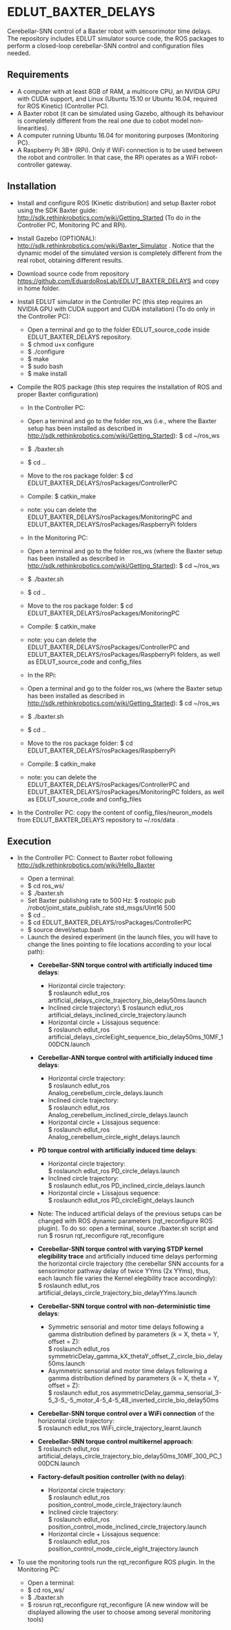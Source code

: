 # EDLUT_BAXTER_DELAYS
Cerebellar-SNN control of a Baxter robot with sensorimotor time delays. The repository includes EDLUT simulator source code, the ROS packages to perform a closed-loop cerebellar-SNN control and configuration files needed.


##  Requirements
* A computer with at least 8GB of RAM, a multicore CPU, an NVIDIA GPU with CUDA support, and Linux (Ubuntu 15.10 or Ubuntu 16.04, required for ROS Kinetic) (Controller PC).
* A Baxter robot (it can be simulated using Gazebo, although its behaviour is completely different from the real one due to cobot model non-linearities).
* A computer running Ubuntu 16.04 for monitoring purposes (Monitoring PC).
* A Raspberry Pi 3B+ (RPi). Only if WiFi connection is to be used between the robot and controller. In that case, the RPi operates as a WiFi robot-controller gateway.

## Installation
* Install and configure ROS (Kinetic distribution) and setup Baxter robot using the SDK Baxter guide: http://sdk.rethinkrobotics.com/wiki/Getting_Started (To do in the Controller PC, Monitoring PC and RPi).

* Install Gazebo (OPTIONAL): http://sdk.rethinkrobotics.com/wiki/Baxter_Simulator . Notice that the dynamic model of the simulated version is completely different from the real robot, obtaining different results.

* Download source code from repository https://github.com/EduardoRosLab/EDLUT_BAXTER_DELAYS and copy in home folder.

* Install EDLUT simulator in the Controller PC (this step requires an NVIDIA GPU with CUDA support and CUDA installation) (To do only in the Controller PC):
	* Open a terminal and go to the folder EDLUT_source_code inside EDLUT_BAXTER_DELAYS repository.
	* $ chmod u+x configure
	* $ ./configure
	* $ make
	* $ sudo bash
	* $ make install

* Compile the ROS package (this step requires the installation of ROS and proper Baxter configuration)
	* In the Controller PC:
	* Open a terminal and go to the folder ros_ws (i.e., where the Baxter setup has been installed as described in http://sdk.rethinkrobotics.com/wiki/Getting_Started): $ cd ~/ros_ws
	* $ ./baxter.sh
	* $ cd ..
  	* Move to the ros package folder: $ cd EDLUT_BAXTER_DELAYS/rosPackages/ControllerPC
	* Compile: $ catkin_make
	* note: you can delete the EDLUT_BAXTER_DELAYS/rosPackages/MonitoringPC and EDLUT_BAXTER_DELAYS/rosPackages/RaspberryPi folders

	* In the Monitoring PC:
	* Open a terminal and go to the folder ros_ws (where the Baxter setup has been installed as described in http://sdk.rethinkrobotics.com/wiki/Getting_Started): $ cd ~/ros_ws
	* $ ./baxter.sh
	* $ cd ..
  	* Move to the ros package folder: $ cd EDLUT_BAXTER_DELAYS/rosPackages/MonitoringPC
	* Compile: $ catkin_make
	* note: you can delete the EDLUT_BAXTER_DELAYS/rosPackages/ControllerPC and EDLUT_BAXTER_DELAYS/rosPackages/RaspberryPi folders, as well as EDLUT_source_code and config_files


	* In the RPi:
	* Open a terminal and go to the folder ros_ws (where the Baxter setup has been installed as described in http://sdk.rethinkrobotics.com/wiki/Getting_Started): $ cd ~/ros_ws
	* $ ./baxter.sh
	* $ cd ..
  	* Move to the ros package folder: $ cd EDLUT_BAXTER_DELAYS/rosPackages/RaspberryPi
	* Compile: $ catkin_make
	* note: you can delete the EDLUT_BAXTER_DELAYS/rosPackages/ControllerPC and EDLUT_BAXTER_DELAYS/rosPackages/MonitoringPC folders, as well as EDLUT_source_code and config_files


* In the Controller PC: copy the content of config_files/neuron_models from EDLUT_BAXTER_DELAYS repository to ~/.ros/data .



## Execution
* In the Controller PC: Connect to Baxter robot following http://sdk.rethinkrobotics.com/wiki/Hello_Baxter
  * Open a terminal:
  * $ cd ros_ws/
  * $ ./baxter.sh
  * Set Baxter publishing rate to 500 Hz: $ rostopic pub /robot/joint_state_publish_rate std_msgs/UInt16 500
  * $ cd ..
  * $ cd EDLUT_BAXTER_DELAYS/rosPackages/ControllerPC
  * $ source devel/setup.bash
  * Launch the desired experiment (in the launch files, you will have to change the lines pointing to file locations according to your local path):
    * **Cerebellar-SNN torque control with artificially induced time delays**:
        * Horizontal circle trajectory:\
        $ roslaunch edlut_ros artificial_delays_circle_trajectory_bio_delay50ms.launch
        * Inclined circle trajectory:\ 
        $ roslaunch edlut_ros artificial_delays_inclined_circle_trajectory.launch
        * Horizontal circle + Lissajous sequence:\
        $ roslaunch edlut_ros artificial_delays_circleEight_sequence_bio_delay50ms_10MF_100DCN.launch

    * **Cerebellar-ANN torque control with artificially induced time delays**:
        * Horizontal circle trajectory:\
        $ roslaunch edlut_ros Analog_cerebellum_circle_delays.launch
        * Inclined circle trajectory:\
        $ roslaunch edlut_ros Analog_cerebellum_inclined_circle_delays.launch
        * Horizontal circle + Lissajous sequence:\
        $ roslaunch edlut_ros Analog_cerebellum_circle_eight_delays.launch

    * **PD torque control with artificially induced time delays**:
        * Horizontal circle trajectory:\
        $ roslaunch edlut_ros PD_circle_delays.launch
        * Inclined circle trajectory:\
        $ roslaunch edlut_ros PD_inclined_circle_delays.launch
        * Horizontal circle + Lissajous sequence:\
        $ roslaunch edlut_ros PD_circleEight_delays.launch

    * Note: The induced artificial delays of the previous setups can be changed with ROS dynamic parameters (rqt_reconfigure ROS plugin). To do so: open a terminal, source ./baxter.sh script and run $ rosrun rqt_reconfigure rqt_reconfigure

    * **Cerebellar-SNN torque control with varying STDP kernel elegibility trace** and artificially induced time delays performing the horizontal circle trajectory (the cerebellar SNN accounts for a sensorimotor pathway delay of twice YYms (2x YYms), thus, each launch file varies the Kernel elegibility trace accordingly):\
        $ roslaunch edlut_ros artificial_delays_circle_trajectory_bio_delayYYms.launch

    * **Cerebellar-SNN torque control with non-deterministic time delays**:
        * Symmetric sensorial and motor time delays following a gamma distribution defined by parameters (k = X, theta = Y, offset = Z):\
        $ roslaunch edlut_ros symmetricDelay_gamma_kX_thetaY_offset_Z_circle_bio_delay50ms.launch
        * Asymmetric sensorial and motor time delays following a gamma distribution defined by parameters (k = X, theta = Y, offset = Z):\
        $ roslaunch edlut_ros asymmetricDelay_gamma_sensorial_3-5_3-5_-5_motor_4-5_4-5_48_inverted_circle_bio_delay50ms

    * **Cerebellar-SNN torque control over a WiFi connection** of the horizontal circle trajectory:\
        $ roslaunch edlut_ros WiFi_circle_trajectory_learnt.launch

    * **Cerebellar-SNN torque control multikernel approach**:\
        $ roslaunch edlut_ros artificial_delays_circle_trajectory_bio_delay50ms_10MF_300_PC_100DCN.launch

    * **Factory-default position controller (with no delay)**:
        * Horizontal circle trajectory:\
        $ roslaunch edlut_ros position_control_mode_circle_trajectory.launch
        * Inclined circle trajectory:\
        $ roslaunch edlut_ros position_control_mode_inclined_circle_trajectory.launch
        * Horizontal circle + Lissajous sequence:\
        $ roslaunch edlut_ros position_control_mode_circle_eight_trajectory.launch


* To use the monitoring tools run the rqt_reconfigure ROS plugin. In the Monitoring PC:
  * Open a terminal:
  * $ cd ros_ws/
  * $ ./baxter.sh
  * $ rosrun rqt_reconfigure rqt_reconfigure (A new window will be displayed allowing the user to choose among several monitoring tools)
